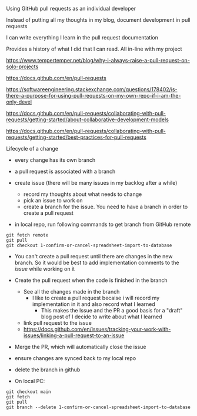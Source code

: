 Using GitHub pull requests as an individual developer

Instead of putting all my thoughts in my blog, document development in pull requests

I can write everything I learn in the pull request documentation

Provides a history of what I did that I can read. All in-line with my project



https://www.tempertemper.net/blog/why-i-always-raise-a-pull-request-on-solo-projects

https://docs.github.com/en/pull-requests

https://softwareengineering.stackexchange.com/questions/178402/is-there-a-purpose-for-using-pull-requests-on-my-own-repo-if-i-am-the-only-devel

https://docs.github.com/en/pull-requests/collaborating-with-pull-requests/getting-started/about-collaborative-development-models

https://docs.github.com/en/pull-requests/collaborating-with-pull-requests/getting-started/best-practices-for-pull-requests


Lifecycle of a change

- every change has its own branch
- a pull request is associated with a branch

- create issue (there will be many issues in my backlog after a while)
  - record my thoughts about what needs to change
  - pick an issue to work on
  - create a branch for the issue. You need to have a branch in order to create a pull request

- in local repo, run following commands to get branch from GitHub remote

```
git fetch remote
git pull
git checkout 1-confirm-or-cancel-spreadsheet-import-to-database
```

- You can't create a pull request until there are changes in the new branch. So it would be best to add implementation comments to the *issue* while working on it

- Create the pull request when the code is finished in the branch
  - See all the changes made in the branch
    - I like to create a pull request becaise i will record my implementation in it and also record what I learned
      - This makes the Issue and the PR a good basis for a "draft" blog post of I decide to write about what I learned
  - link pull request to the issue
  - https://docs.github.com/en/issues/tracking-your-work-with-issues/linking-a-pull-request-to-an-issue

- Merge the PR, which will automatically close the issue
- ensure changes are synced back to my local repo
- delete the branch in github

- On local PC:

```
git checkout main
git fetch
git pull
git branch --delete 1-confirm-or-cancel-spreadsheet-import-to-database
```